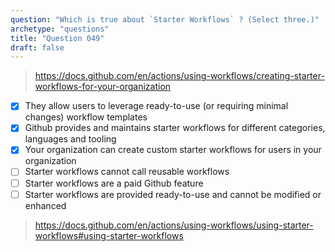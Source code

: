 ```yaml
---
question: "Which is true about `Starter Workflows` ? (Select three.)"
archetype: "questions"
title: "Question 049"
draft: false
---
```



> https://docs.github.com/en/actions/using-workflows/creating-starter-workflows-for-your-organization
- [x] They allow users to leverage ready-to-use (or requiring minimal changes) workflow templates
- [x] Github provides and maintains starter workflows for different categories, languages and tooling
- [x] Your organization can create custom starter workflows for users in your organization
- [ ] Starter workflows cannot call reusable workflows
- [ ] Starter workflows are a paid Github feature
- [ ] Starter workflows are provided ready-to-use and cannot be modified or enhanced
> https://docs.github.com/en/actions/using-workflows/using-starter-workflows#using-starter-workflows
